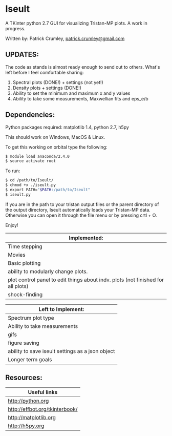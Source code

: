 # Iseult

A TKinter python 2.7 GUI for visualizing Tristan-MP plots. A work in progress.

Written by:
Patrick Crumley, patrick.crumley@gmail.com

UPDATES:
-------
The code as stands is almost ready enough to send out to others.
What's left before I feel comfortable sharing:
1) Spectral plots (DONE!) + settings (not yet!)
2) Density plots + settings (DONE!)   
3) Ability to set the minimum and maximum x and y values
4) Ability to take some measurements, Maxwellian fits and eps_e/b



Dependencies:
-------------

Python packages required: matplotlib 1.4, python 2.7, h5py

This should work on Windows, MacOS & Linux.

To get this working on orbital type the following:
```bash
$ module load anaconda/2.4.0
$ source activate root
```

To run:

```bash
$ cd /path/to/Iseult/
$ chmod +x ./iseult.py
$ export PATH="$PATH:/path/to/Iseult"
$ iseult.py
```

If you are in the path to your tristan output files or the parent directory of
the output directory, Iseult automatically loads your Tristan-MP data.
Otherwise you can open it through the file menu or by pressing crtl + O.

Enjoy!

| Implemented: |
| ------------ |
| Time stepping |
| Movies |
| Basic plotting |
| ability to modularly change plots. |
| plot control panel to edit things about indv. plots (not finished for all plots)|
| shock-finding |


| Left to Implement:|
| ------------------ |
| Spectrum plot type |
| Ability to take measurements |
| gifs |
| figure saving |
| ability to save iseult settings as a json object|
| Longer term goals |

Resources:
----------
| Useful links |
| ----------------------- |
| http://python.org |
| http://effbot.org/tkinterbook/ |
| http://matplotlib.org |
| http://h5py.org |
